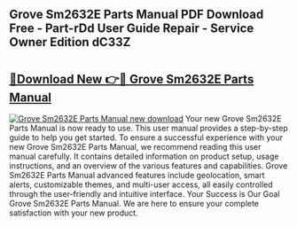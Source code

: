 ## Grove Sm2632E Parts Manual PDF Download Free - Part-rDd User Guide Repair - Service Owner Edition dC33Z

# <h2><a href="http://bc68794.oget.top/?id=Grove+Sm2632E+Parts+Manual">🔗Download New 👉🔴 Grove Sm2632E Parts Manual</a></h2>

[![Grove Sm2632E Parts Manual new download](https://i.imgur.com/5g1atiW.png)](http://bc68794.oget.top/?id=Grove+Sm2632E+Parts+Manual)
Your new Grove Sm2632E Parts Manual is now ready to use. This user manual provides a step-by-step guide to help you get started. To ensure a successful experience with your new Grove Sm2632E Parts Manual, we recommend reading this user manual carefully. It contains detailed information on product setup, usage instructions, and an overview of the various features and capabilities. Grove Sm2632E Parts Manual advanced features include geolocation, smart alerts, customizable themes, and multi-user access, all easily controlled through the user-friendly and intuitive interface. Your Success is Our Goal Grove Sm2632E Parts Manual. We are here to ensure your complete satisfaction with your new product.
